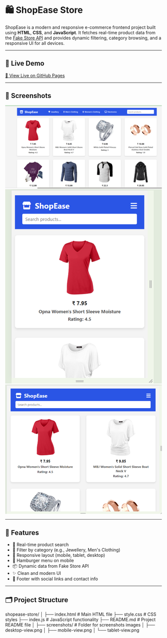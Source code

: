 # 🛍️ ShopEase Store

ShopEase is a modern and responsive e-commerce frontend project built using **HTML**, **CSS**, and **JavaScript**. It fetches real-time product data from the [Fake Store API](https://fakestoreapi.com/) and provides dynamic filtering, category browsing, and a responsive UI for all devices.

---

## 🚀 Live Demo

[🔗 View Live on GitHub Pages](https://developer-fardin786.github.io/shopease-store/)

---

## 📸 Screenshots

![ShopEase Desktop View](./ScreenShots/desktopview.png)
![ShopEase Mobile View](./ScreenShots/mobileview.png)
![ShopEase Tablet View](./ScreenShots/tablet.png)

---

## 🧱 Features

- 🔎 Real-time product search
- 🧩 Filter by category (e.g., Jewellery, Men's Clothing)
- 📱 Responsive layout (mobile, tablet, desktop)
- 🍔 Hamburger menu on mobile
- 📦 Dynamic data from Fake Store API
- ✨ Clean and modern UI
- 🦶 Footer with social links and contact info

---

## 🗂️ Project Structure

shopease-store/
│
├── index.html            # Main HTML file
├── style.css             # CSS styles
├── index.js              # JavaScript functionality
├── README.md             # Project README file
│
├── screenshots/          # Folder for screenshots images
│   ├── desktop-view.png
│   ├── mobile-view.png
│   └── tablet-view.png
